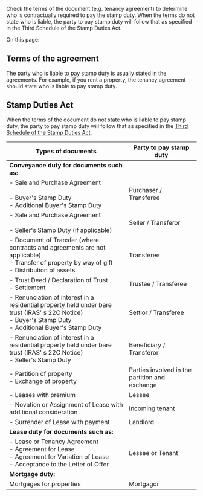Check the terms of the document (e.g. tenancy agreement) to determine who is contractually required to pay the stamp duty. When the terms do not state who is liable, the party to pay stamp duty will follow that as specified in the Third Schedule of the Stamp Duties Act.

On this page:

## Terms of the agreement

The party who is liable to pay stamp duty is usually stated in the agreements. For example, if you rent a property, the tenancy agreement should state who is liable to pay stamp duty.

## Stamp Duties Act

When the terms of the document do not state who is liable to pay stamp duty, the party to pay stamp duty will follow that as specified in the [Third Schedule of the Stamp Duties Act](https://sso.agc.gov.sg/Act/SDA1929?ProvIds=Sc3-#Sc3- "Third Schedule of the Stamp Duties Act").

| Types of documents | Party to pay stamp duty |
| --- | --- |
| **Conveyance duty for documents such as:** |
| - Sale and Purchase Agreement<br>  <br>  - Buyer's Stamp Duty<br>  - Additional Buyer's Stamp Duty | Purchaser / Transferee |
| - Sale and Purchase Agreement<br>  <br>  - Seller's Stamp Duty (if applicable) | Seller / Transferor |
| - Document of Transfer (where contracts and agreements are not applicable)<br>- Transfer of property by way of gift <br>- Distribution of assets | Transferee |
| - Trust Deed / Declaration of Trust<br>- Settlement | Trustee / Transferee |
| - Renunciation of interest in a residential property held under bare trust (IRAS' s 22C Notice)<br>  - Buyer's Stamp Duty<br>  - Additional Buyer's Stamp Duty | Settlor / Transferee |
| - Renunciation of interest in a residential property held under bare trust (IRAS' s 22C Notice)<br>  - Seller's Stamp Duty | Beneficiary / Transferor |
| - Partition of property<br>- Exchange of property | Parties involved in the partition and exchange |
| - Leases with premium | Lessee |
| - Novation or Assignment of Lease with additional consideration | Incoming tenant |
| - Surrender of Lease with payment | Landlord |
| **Lease duty for documents such as:** |
| - Lease or Tenancy Agreement <br>- Agreement for Lease<br>- Agreement for Variation of Lease<br>- Acceptance to the Letter of Offer | Lessee or Tenant |
| **Mortgage duty:** |
| Mortgages for properties | Mortgagor |